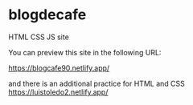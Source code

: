 # blogdecafe
HTML CSS JS site

You can preview this site in the following URL:

https://blogcafe90.netlify.app/


and there is an additional practice for HTML and CSS
https://luistoledo2.netlify.app/
